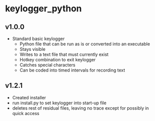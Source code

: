 # keylogger_python

## v1.0.0

* Standard basic keylogger
  * Python file that can be run as is or converted into an executable
  * Stays visible
  * Writes to a text file that must currently exist
  * Hotkey combination to exit keylogger
  * Catches special characters
  * Can be coded into timed intervals for recording text
  
## v1.2.1

* Created installer
 * run install.py to set keylogger into start-up file
 * deletes rest of residual files, leaving no trace except for possibly in quick access  
